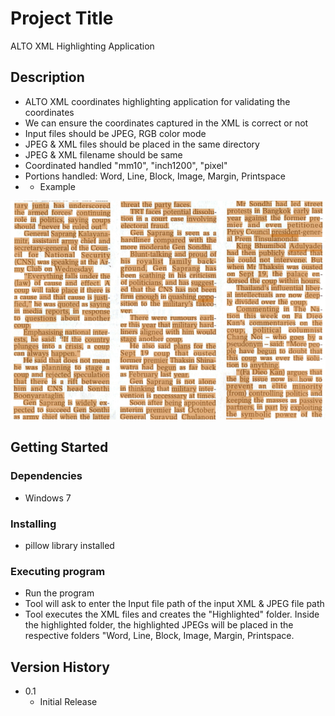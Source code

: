 # Project Title

ALTO XML Highlighting Application

## Description

* ALTO XML coordinates highlighting application for validating the coordinates
* We can ensure the coordinates captured in the XML is correct or not
* Input files should be JPEG, RGB color mode
* JPEG & XML files should be placed in the same directory  
* JPEG & XML filename should be same
* Coordinated handled "mm10", "inch1200", "pixel" 
* Portions handled: Word, Line, Block, Image, Margin, Printspace
* * Example
<p><img src="https://github.com/Rajasekaran85/ALTO-XML-highlighting-Application/blob/main/example.png"/></p>

## Getting Started

### Dependencies 

* Windows 7

### Installing

* pillow library installed

### Executing program

* Run the program
* Tool will ask to enter the Input file path of the input XML & JPEG file path
* Tool executes the XML files and creates the "Highlighted" folder. Inside the highlighted folder, the highlighted JPEGs will be placed in the respective folders "Word, Line, Block, Image, Margin, Printspace.

## Version History

* 0.1
    * Initial Release
